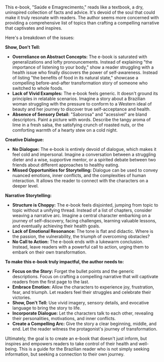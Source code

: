This e-book, "Saúde e Emagrecimento," reads like a textbook, a dry, uninspired collection of facts and advice.  It's devoid of the soul that could make it truly resonate with readers.  The author seems more concerned with providing a comprehensive list of topics than crafting a compelling narrative that captivates and inspires. 

Here's a breakdown of the issues:

**Show, Don't Tell:**

* **Overreliance on Abstract Concepts:** The e-book is saturated with generalizations and lofty pronouncements.  Instead of explaining "the importance of listening to your body," show a reader struggling with a health issue who finally discovers the power of self-awareness. Instead of listing "the benefits of food in its natural state," showcase a compelling before-and-after transformation story of someone who switched to whole foods.
* **Lack of Vivid Examples:**  The e-book feels generic. It doesn't ground its principles in relatable scenarios. Imagine a story about a Brazilian woman struggling with the pressure to conform to a Western ideal of beauty and her journey to discover true self-acceptance and health.  
* **Absence of Sensory Detail:**  "Saborosa" and "acessível" are bland descriptors. Paint a picture with words. Describe the tangy aroma of lime in a fresh salsa, the satisfying crunch of roasted nuts, or the comforting warmth of a hearty stew on a cold night.

**Creative Dialogue:**

* **No Dialogue:** The e-book is entirely devoid of dialogue, which makes it feel cold and impersonal. Imagine a conversation between a struggling dieter and a wise, supportive mentor, or a spirited debate between two friends about different approaches to healthy eating.  
* **Missed Opportunities for Storytelling:**  Dialogue can be used to convey nuanced emotions, inner conflicts, and the complexities of human interaction. It allows the reader to connect with the characters on a deeper level.

**Narrative Storytelling:**

* **Structure is Choppy:** The e-book feels disjointed, jumping from topic to topic without a unifying thread.  Instead of a list of chapters, consider weaving a narrative arc.  Imagine a central character embarking on a journey of self-discovery, facing challenges, learning valuable lessons, and eventually achieving their health goals. 
* **Lack of Emotional Resonance:**  The tone is flat and didactic. Where is the passion, the vulnerability, the triumph of overcoming obstacles?  
* **No Call to Action:**  The e-book ends with a lukewarm conclusion.  Instead, leave readers with a powerful call to action, urging them to embark on their own transformation.

**To make this e-book truly impactful, the author needs to:**

* **Focus on the Story:** Forget the bullet points and the generic descriptions.  Focus on crafting a compelling narrative that will captivate readers from the first page to the last.
* **Embrace Emotion:**  Allow the characters to experience joy, frustration, fear, and triumph.  Let readers feel their struggles and celebrate their victories.
* **Show, Don't Tell:**  Use vivid imagery, sensory details, and evocative language to bring the story to life. 
* **Incorporate Dialogue:**  Let the characters talk to each other, revealing their personalities, motivations, and inner conflicts.
* **Create a Compelling Arc:**  Give the story a clear beginning, middle, and end.  Let the reader witness the protagonist's journey of transformation.

Ultimately, the goal is to create an e-book that doesn't just inform, but inspires and empowers readers to take control of their health and well-being.  This is a guide for the Brazilian reader who is not simply seeking information, but seeking a connection to their own journey. 
